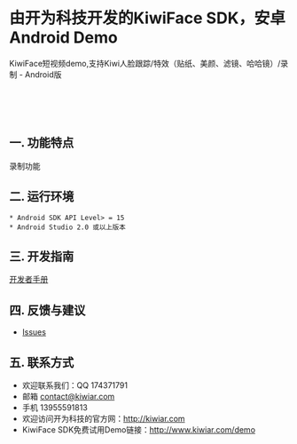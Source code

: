 # 由开为科技开发的KiwiFace SDK，安卓Android Demo

KiwiFace短视频demo,支持Kiwi人脸跟踪/特效（贴纸、美颜、滤镜、哈哈镜）/录制 - Android版                                                                                                                                                                                                                                                                                                                                                                                                                                                                                                                                                   

## 一. 功能特点

录制功能                                                                                                                                                                                                                                                                         

## 二. 运行环境

```
* Android SDK API Level> = 15
* Android Studio 2.0 或以上版本
```

## 三. 开发指南

 [开发者手册](https://github.com/kiwi-face/KiwiFaceSDK_Demo_Android/blob/master/docs/android-dev-instruction.md)                                                                                                                                                                                                                         

## 四. 反馈与建议

- [Issues](https://github.com/kiwi-face/KWQiniuDemo_Android/issues)


## 五. 联系方式

- 欢迎联系我们：QQ 174371791 
- 邮箱  contact@kiwiar.com  
- 手机 13955591813
- 欢迎访问开为科技的官方网：http://kiwiar.com
- KiwiFace SDK免费试用Demo链接：http://www.kiwiar.com/demo




